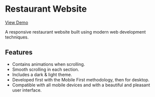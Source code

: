 # Restaurant Website

[View Demo](https://rajith19.github.io/restauarant/)

A responsive restaurant website built using modern web development techniques.

## Features

- Contains animations when scrolling.
- Smooth scrolling in each section.
- Includes a dark & light theme.
- Developed first with the Mobile First methodology, then for desktop.
- Compatible with all mobile devices and with a beautiful and pleasant user interface.
